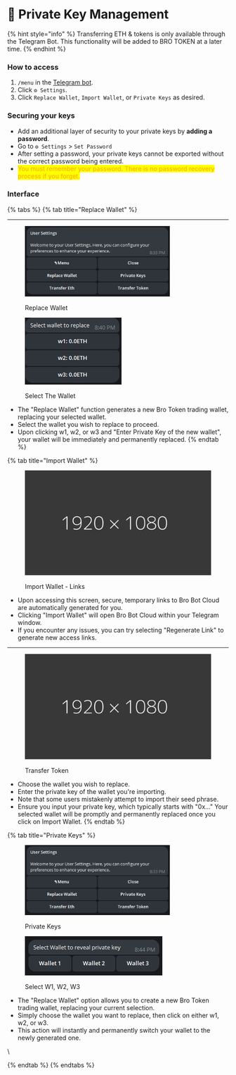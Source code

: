 # 🔑 Private Key Management

{% hint style="info" %}
Transferring ETH & tokens is only available through the Telegram Bot. This functionality will be added to BRO TOKEN at a later time.
{% endhint %}

### How to access

1. `/menu` in the [Telegram bot](https://t.me/unibotsniper\_bot).
2. Click `⚙️ Settings`.
3. Click `Replace Wallet`, `Import Wallet`, or `Private Keys` as desired.

### Securing your keys

* Add an additional layer of security to your private keys by **adding a password**.
* Go to `⚙️ Settings` > `Set Password`
* After setting a password, your private keys cannot be exported without the correct password being entered.
* <mark style="color:orange;">You must remember your password. There is no password recovery process if you forget.</mark>&#x20;

### **Interface**

{% tabs %}
{% tab title="Replace Wallet" %}
***

<div>

<figure><img src="../.gitbook/assets/image (1).png" alt="" width="330"><figcaption><p>Replace Wallet</p></figcaption></figure>

 

<figure><img src="../.gitbook/assets/image (4).png" alt=""><figcaption><p>Select The Wallet </p></figcaption></figure>

</div>

* The "Replace Wallet" function generates a new Bro Token trading wallet, replacing your selected wallet.&#x20;
* Select the wallet you wish to replace to proceed.&#x20;
* Upon clicking w1, w2, or w3 and "Enter Private Key of the new wallet", your wallet will be immediately and permanently replaced.
{% endtab %}

{% tab title="Import Wallet" %}
<figure><img src="../.gitbook/assets/ffffff.png" alt=""><figcaption><p>Import Wallet - Links</p></figcaption></figure>

* Upon accessing this screen, secure, temporary links to Bro Bot Cloud are automatically generated for you.&#x20;
* Clicking "Import Wallet" will open Bro Bot Cloud within your Telegram window.&#x20;
* If you encounter any issues, you can try selecting "Regenerate Link" to generate new access links.

***

<figure><img src="../.gitbook/assets/ffffff.png" alt=""><figcaption><p>Transfer Token</p></figcaption></figure>

* Choose the wallet you wish to replace.&#x20;
* Enter the private key of the wallet you're importing.&#x20;
* Note that some users mistakenly attempt to import their seed phrase.&#x20;
* Ensure you input your private key, which typically starts with "0x..." Your selected wallet will be promptly and permanently replaced once you click on Import Wallet.
{% endtab %}

{% tab title="Private Keys" %}
<div>

<figure><img src="../.gitbook/assets/image (1).png" alt="" width="330"><figcaption><p>Private Keys</p></figcaption></figure>

 

<figure><img src="../.gitbook/assets/image (6).png" alt=""><figcaption><p>Select W1, W2, W3</p></figcaption></figure>

</div>

* The "Replace Wallet" option allows you to create a new Bro Token trading wallet, replacing your current selection.&#x20;
* Simply choose the wallet you want to replace, then click on either w1, w2, or w3.&#x20;
* This action will instantly and permanently switch your wallet to the newly generated one.

\

{% endtab %}
{% endtabs %}

